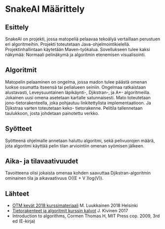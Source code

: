 # SnakeAI Määrittely

## Esittely
SnakeAI on projekti, jossa matopeliä pelaavaa tekoälyä vertaillaan
perustuen eri algoritmeihin. Projekti toteutetaan Java-ohjelmointikielellä.
Projektinhallintaan käytetään Maven-työkalua. Sovellukseen tulee kaksi näkymää:
Normaali pelinäkymä ja algoritmin etenemisen visualisointi.
## Algoritmit
Matopelin pelaaminen on ongelma, jossa madon tulee päästä omenan luokse
osumatta itseensä tai pelialueen seiniin.
Ongelmaa ratkaistaan alustavasti, Leveysuuntainen
 läpikäynti-, Djikstran-, ja A*-
algoritmeilla. Jokainen uusi omena asetetaan kartalle satunnaisesti.
Mato toteutetaan jono-tietorakenteella, joka pohjautuu linkitettylista
implementaatioon. Ja Djikstraa varten toteutetaan keko-
tietorakenne. Pelitila tallennetaan taulukkoon, josta johdetaan painotettu verkko.
## Syötteet
Syötteenä ohjelmalle annetaan haluttu algoritmi, sekä pelivuorojen määrä,
jota algoritmi käyttää pelin tilan arviointiin omenan syömisen jälkeen.
## Aika- ja tilavaativuudet
Tavoitteena olisi jokaista omenaa kohden saavuttaa Djikstran-algoritmin
ominainen tila ja aikavaativuus O((E + V )log(V)).

## Lähteet
- [OTM kevät 2018 kurssimateriaali](https://github.com/mluukkai/otm-2018/blob/master/web/materiaali.md) M. Luukkainen 2018 Helsinki
- [Tietorakenteet ja algoritmit kurssin kalvot](https://www.cs.helsinki.fi/u/saska/tira.pdf) J. Kivinen 2017
- Introduction to algorithms, Cormen Thomas H, MIT Press cop. 2009, 3rd ed (E-kirja)
